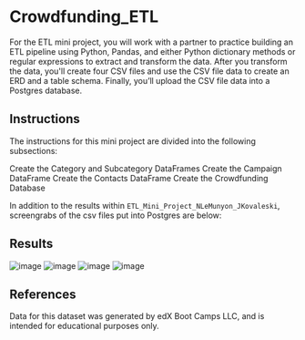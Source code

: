 # Crowdfunding_ETL

For the ETL mini project, you will work with a partner to practice building an ETL pipeline using Python, Pandas, and either Python dictionary methods or regular expressions to extract and transform the data. After you transform the data, you'll create four CSV files and use the CSV file data to create an ERD and a table schema. Finally, you’ll upload the CSV file data into a Postgres database.

## Instructions

The instructions for this mini project are divided into the following subsections:

Create the Category and Subcategory DataFrames
Create the Campaign DataFrame
Create the Contacts DataFrame
Create the Crowdfunding Database

In addition to the results within `ETL_Mini_Project_NLeMunyon_JKovaleski`, screengrabs of the csv files put into Postgres are below:

## Results

![image](https://github.com/jakekova/Crowdfunding_ETL/assets/61708246/24297e95-2ba0-4d64-b313-8cf918fc91b6)
![image](https://github.com/jakekova/Crowdfunding_ETL/assets/61708246/a6cfc584-6d7f-43fd-aa8f-48b15fe35f7a)
![image](https://github.com/jakekova/Crowdfunding_ETL/assets/61708246/ee3f3efe-9282-43f8-a8b2-6c3dc8260613)
![image](https://github.com/jakekova/Crowdfunding_ETL/assets/61708246/dd263526-487a-4eed-a9e9-7a73b830ab7e)

## References
Data for this dataset was generated by edX Boot Camps LLC, and is intended for educational purposes only.
